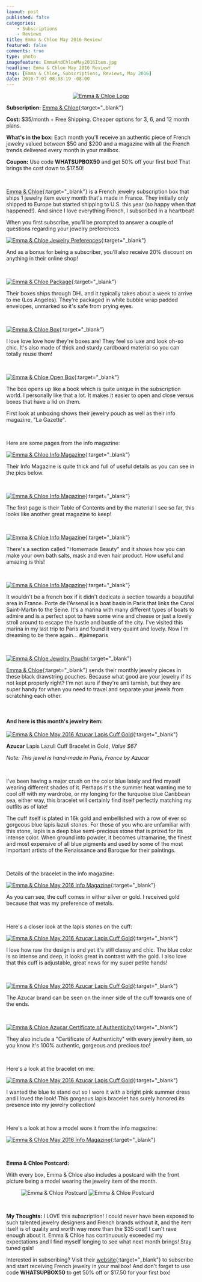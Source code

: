 ```yaml
---
layout: post
published: false
categories: 
    - Subscriptions
    - Reviews
title: Emma & Chloe May 2016 Review!
featured: false
comments: true
type: photo
imagefeature: EmmaAndChloeMay2016Item.jpg
headline: Emma & Chloe May 2016 Review!
tags: [Emma & Chloe, Subscriptions, Reviews, May 2016]
date: 2016-7-07 08:33:19 -08:00
---
```


<center><a href="http://www.emma-chloe.com/us/" target="_blank">
<img src="/images/Emma-Chloe-Logo.png" border="0" style="border:none;max-width:100%;" alt="Emma & Chloe Logo" />
</a></center>

**Subscription:** [Emma & Chloe](http://www.emma-chloe.com/us/){:target="_blank"}

**Cost:** $35/month + Free Shipping. Cheaper options for 3, 6, and 12 month plans.

**What's in the box:** Each month you'll receive an authentic piece of French jewelry valued between $50 and $200 and a magazine with all the French trends delivered every month in your mailbox.

**Coupon:** Use code **WHATSUPBOX50** and get 50% off your first box! That brings the cost down to $17.50!

<br>

[Emma & Chloe](http://www.emma-chloe.com/us/){:target="_blank"} is a French jewelry subscription box that ships 1 jewelry item every month that's made in France. They initially only shipped to Europe but started shipping to U.S. this year (so happy when that happened!). And since I love everything French, I subscribed in a heartbeat!

When you first subscribe, you'll be prompted to answer a couple of questions regarding your jewelry preferences.

[![Emma & Chloe Jewelry Preferences](http://whatsupmailbox.com/images/Emma-Chloe-Jewelry-Preferences.png)](http://www.emma-chloe.com/us/){:target="_blank"}

And as a bonus for being a subscriber, you'll also receive 20% discount on anything in their online shop!

<br>

[![Emma & Chloe Package](http://whatsupmailbox.com/images/Emma-Chloe-May-2016-Package.jpg)](http://www.emma-chloe.com/us/){:target="_blank"}

Their boxes ships through DHL and it typically takes about a week to arrive to me (Los Angeles). They're packaged in white bubble wrap padded envelopes, unmarked so it's safe from prying eyes.

<br>

[![Emma & Chloe Box](http://whatsupmailbox.com/images/Emma-Chloe-May-2016-Box.jpg)](http://www.emma-chloe.com/us/){:target="_blank"}

I love love love how they're boxes are! They feel so luxe and look oh-so chic. It's also made of thick and sturdy cardboard material so you can totally reuse them!

<br>

[![Emma & Chloe Open Box](http://whatsupmailbox.com/images/Emma-Chloe-May-2016-Open-Box.jpg)](http://www.emma-chloe.com/us/){:target="_blank"}
 
The box opens up like a book which is quite unique in the subscription world. I personally like that a lot. It makes it easier to open and close versus boxes that have a lid on them.

First look at unboxing shows their jewelry pouch as well as their info magazine, "La Gazette".

<br>

Here are some pages from the info magazine:

[![Emma & Chloe Info Magazine](http://whatsupmailbox.com/images/Emma-Chloe-May-2016-Info-Magazine.jpg)](http://www.emma-chloe.com/us/){:target="_blank"}

Their Info Magazine is quite thick and full of useful details as you can see in the pics below.

<br>

[![Emma & Chloe Info Magazine](http://whatsupmailbox.com/images/Emma-Chloe-May-2016-Info-Magazine-02.jpg)](http://www.emma-chloe.com/us/){:target="_blank"}

The first page is their Table of Contents and by the material I see so far, this looks like another great magazine to keep!

<br>

[![Emma & Chloe Info Magazine](http://whatsupmailbox.com/images/Emma-Chloe-May-2016-Info-Magazine-05.jpg)](http://www.emma-chloe.com/us/){:target="_blank"}

There's a section called "Homemade Beauty" and it shows how you can make your own bath salts, mask and even hair product. How useful and amazing is this!

<br>

[![Emma & Chloe Info Magazine](http://whatsupmailbox.com/images/Emma-Chloe-May-2016-Info-Magazine-06.jpg)](http://www.emma-chloe.com/us/){:target="_blank"}

It wouldn't be a french box if it didn't dedicate a section towards a beautiful area in France. Porte de l'Arsenal is a boat basin in Paris that links the Canal Saint-Martin to the Seine. It's a marina with many different types of boats to admire and is a perfect spot to have some wine and cheese or just a lovely stroll around to escape the hustle and bustle of the city. I've visited this marina in my last trip to Paris and found it very quaint and lovely. Now I'm dreaming to be there again... #jaimeparis

<br>

[![Emma & Chloe Jewelry Pouch](http://whatsupmailbox.com/images/Emma-Chloe-May-2016-Jewelry-Pouch.jpg)](http://www.emma-chloe.com/us/){:target="_blank"}

[Emma & Chloe](http://www.emma-chloe.com/us/){:target="_blank"} sends their monthly jewelry pieces in these black drawstring pouches. Because what good are your jewelry if its not kept properly right? I'm not sure if they're anti tarnish, but they are super handy for when you need to travel and separate your jewels from scratching each other.

<br>

<H4>And here is this month's jewelry item:</H4>

[![Emma & Chloe May 2016 Azucar Lapis Cuff Gold](http://whatsupmailbox.com/images/Emma-Chloe-May-2016-Azucar-Lapis-Lazuli-Cuff-Gold-Bracelet.jpg)](http://www.emma-chloe.com/us/){:target="_blank"}

**Azucar** Lapis Lazuli Cuff Bracelet in Gold, *Value $67*

*Note: This jewel is hand-made in Paris, France by Azucar*

<br>

I've been having a major crush on the color blue lately and find myself wearing different shades of it. Perhaps it's the summer heat wanting me to cool off with my wardrobe, or my longing for the turquoise blue Caribbean sea, either way, this bracelet will certainly find itself perfectly matching my outfits as of late!

The cuff itself is plated in 16k gold and embellished with a row of ever so gorgeous blue lapis lazuli stones. For those of you who are unfamiliar with this stone, lapis is a deep blue semi-precious stone that is prized for its intense color. When ground into powder, it becomes ultramarine, the finest and most expensive of all blue pigments and used by some of the most important artists of the Renaissance and Baroque for their paintings.

<br>

Details of the bracelet in the info magazine:

[![Emma & Chloe May 2016 Info Magazine](http://whatsupmailbox.com/images/Emma-Chloe-May-2016-Info-Magazine-04.jpg)](http://www.emma-chloe.com/us/){:target="_blank"}

As you can see, the cuff comes in either silver or gold. I received gold because that was my preference of metals.

<br>

Here's a closer look at the lapis stones on the cuff:

[![Emma & Chloe May 2016 Azucar Lapis Cuff Gold](http://whatsupmailbox.com/images/Emma-Chloe-May-2016-Azucar-Lapis-Lazuli-Cuff-Gold-Bracelet-02.jpg)](http://www.emma-chloe.com/us/){:target="_blank"}

I love how raw the design is and yet it's still classy and chic. The blue color is so intense and deep, it looks great in contrast with the gold. I also love that this cuff is adjustable, great news for my super petite hands!

<br>

[![Emma & Chloe May 2016 Azucar Lapis Cuff Gold](http://whatsupmailbox.com/images/Emma-Chloe-May-2016-Azucar-Lapis-Lazuli-Cuff-Gold-Bracelet-03.jpg)](http://www.emma-chloe.com/us/){:target="_blank"}

The Azucar brand can be seen on the inner side of the cuff towards one of the ends.

<br>

[![Emma & Chloe Azucar Certificate of Authenticity](http://whatsupmailbox.com/images/Emma-Chloe-May-2016-Azucar-Certificate-Of-Authenticity.jpg)](http://www.emma-chloe.com/us/){:target="_blank"}

They also include a "Certificate of Authenticity" with every jewelry item, so you know it's 100% authentic, gorgeous and precious too!

<br>

Here's a look at the bracelet on me:

[![Emma & Chloe May 2016 Azucar Lapis Cuff Gold](http://whatsupmailbox.com/images/Emma-Chloe-May-2016-Azucar-Lapis-Lazuli-Cuff-Gold-Bracelet-04.jpg)](http://www.emma-chloe.com/us/){:target="_blank"}

I wanted the blue to stand out so I wore it with a bright pink summer dress and I loved the look! This gorgeous lapis bracelet has surely honored its presence into my jewelry collection!

<br>

Here's a look at how a model wore it from the info magazine:

[![Emma & Chloe May 2016 Info Magazine](http://whatsupmailbox.com/images/Emma-Chloe-May-2016-Info-Magazine-03.jpg)](http://www.emma-chloe.com/us/){:target="_blank"}

<br>

**Emma & Chloe Postcard:**

With every box, Emma & Chloe also includes a postcard with the front picture being a model wearing the jewelry item of the month.

<figure class="half">
      <img src='/images/Emma-Chloe-May-2016-Postcard.jpg' alt="Emma & Chloe Postcard" />
      <img src='/images/Emma-Chloe-May-2016-Postcard-02.jpg' alt="Emma & Chloe Postcard" />
</figure>

<br>

<i class="icon-exclamation-sign"></i> **My Thoughts:** I LOVE this subscription! I could never have been exposed to such talented jewelry designers and French brands without it, and the item itself is of quality and worth way more than the $35 cost! I can't rave enough about it. Emma & Chloe has continuously exceeded my expectations and I find myself longing to see what next month brings! Stay tuned gals!

Interested in subscribing? Visit their [website](http://www.emma-chloe.com/us/){:target="_blank"} to subscribe and start receiving French jewelry in your mailbox! And don't forget to use code **WHATSUPBOX50** to get 50% off or $17.50 for your first box!
